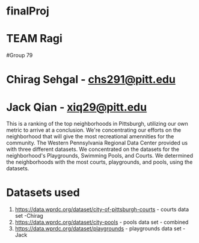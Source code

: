 # finalProj
# TEAM Ragi

#Group 79
# Chirag Sehgal - chs291@pitt.edu
# Jack Qian - xiq29@pitt.edu

This is a ranking of the top neighborhoods in Pittsburgh, utilizing our own metric to arrive at a conclusion. We're concentrating our efforts on the neighborhood that will give the most recreational amennities for the community. The Western Pennsylvania Regional Data Center provided us with three different datasets. We concentrated on the datasets for the neighborhood's Playgrounds, Swimming Pools, and Courts. We determined the neighborhoods with the most courts, playgrounds, and pools, using the datasets.

# Datasets used
1. https://data.wprdc.org/dataset/city-of-pittsburgh-courts - courts data set -Chirag
2. https://data.wprdc.org/dataset/city-pools - pools data set - combined
3. https://data.wprdc.org/dataset/playgrounds - playgrounds data set - Jack
